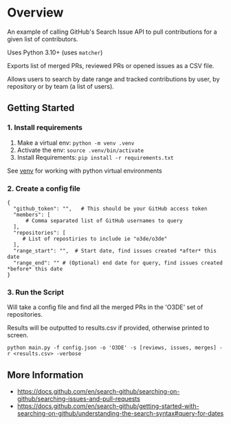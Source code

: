 # Overview

An example of calling GitHub's Search Issue API to pull contributions for a given list of contributors.

Uses Python 3.10+ (uses `matcher`)

Exports list of merged PRs, reviewed PRs or opened issues as a CSV file.

Allows users to search by date range and tracked contributions by user, by repository or by team (a list of users).

## Getting Started

### 1. Install requirements

1. Make a virtual env: ```python -m venv .venv```
2. Activate the env: ```source .venv/bin/activate```
3. Install Requirements: ```pip install -r requirements.txt```

See [venv](https://docs.python.org/3/library/venv.html) for working with python virtual environments

### 2. Create a config file

```
{
  "github_token": "",   # This should be your GitHub access token
  "members": [
      # Comma separated list of GitHub usernames to query
  ],
  "repositories": [
     # List of repostiries to include ie "o3de/o3de"
  ],
  "range_start": "",  # Start date, find issues created *after* this date
  "range_end": "" # (Optional) end date for query, find issues created *before* this date
}
```
### 3. Run the Script
Will take a config file and find all the merged PRs in the 'O3DE' set of repositories.

Results will be outputted to results.csv if provided, otherwise printed to screen.
```
python main.py -f config.json -o 'O3DE' -s [reviews, issues, merges] -r <results.csv> -verbose
```

## More Information 

* https://docs.github.com/en/search-github/searching-on-github/searching-issues-and-pull-requests
* https://docs.github.com/en/search-github/getting-started-with-searching-on-github/understanding-the-search-syntax#query-for-dates
